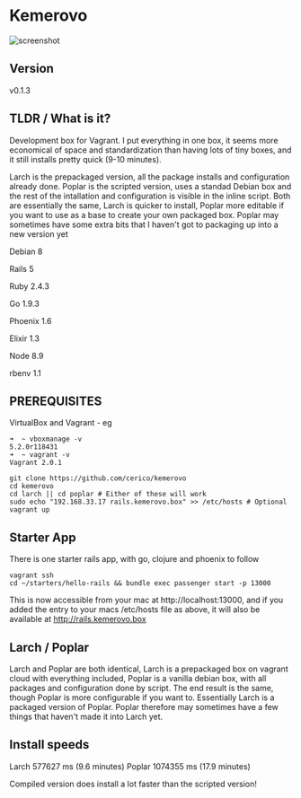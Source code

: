 # Kemerovo

![screenshot](https://s3.eu-west-2.amazonaws.com/io1937/screenshots/kemerovo.jpeg)

## Version

v0.1.3

## TLDR / What is it?

Development box for Vagrant. I put everything in one box, it seems more economical of space and standardization than having lots of tiny boxes, and it still installs pretty quick (9-10 minutes).

Larch is the prepackaged version, all the package installs and configuration already done. Poplar is the scripted version, uses a standad Debian box and the rest of the intallation and configuration is visible in the inline script. Both are essentially the same, Larch is quicker to install, Poplar more editable if you want to use as a base to create your own packaged box. Poplar may sometimes have some extra bits that I haven't got to packaging up into a new version yet

Debian 8

Rails 5

Ruby 2.4.3

Go 1.9.3

Phoenix 1.6

Elixir 1.3

Node 8.9

rbenv 1.1

## PREREQUISITES

VirtualBox and Vagrant - eg

```
➜  ~ vboxmanage -v
5.2.0r118431
➜  ~ vagrant -v
Vagrant 2.0.1
```


```
git clone https://github.com/cerico/kemerovo
cd kemerovo
cd larch || cd poplar # Either of these will work
sudo echo "192.168.33.17 rails.kemerovo.box" >> /etc/hosts # Optional
vagrant up
```

## Starter App

There is one starter rails app, with go, clojure and phoenix to follow

```
vagrant ssh
cd ~/starters/hello-rails && bundle exec passenger start -p 13000
```

This is now accessible from your mac at http://localhost:13000, and if you added the entry to your macs /etc/hosts file as above, it will also be available at http://rails.kemerovo.box

## Larch / Poplar

Larch and Poplar are both identical, Larch is a prepackaged box on vagrant cloud with everything included, Poplar is a vanilla debian box, with all packages and configuration done by script. The end result is the same, though Poplar is more configurable if you want to. Essentially Larch is a packaged version of Poplar. Poplar therefore may sometimes have a few things that haven't made it into Larch yet.

##  Install speeds

Larch   577627 ms (9.6 minutes)
Poplar 1074355 ms (17.9 minutes)

Compiled version does install a lot faster than the scripted version!







